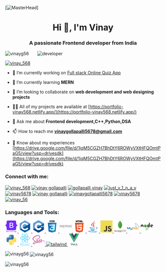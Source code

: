 [![MasterHead](https://www.google.com/imgres?imgurl=https%3A%2F%2Fmiro.medium.com%2Fv2%2Fresize%3Afit%3A1400%2F1*9CCs5F2GMeJRVraF4Oh2Bw.gif&tbnid=Ma9vVUMQdWZpjM&vet=12ahUKEwj76ZO7uOyDAxWbQWwGHff-AkoQxiAoCHoECAAQMg..i&imgrefurl=https%3A%2F%2Fpriya-5907.medium.com%2Fdo-you-know-the-top-web-development-technologies-of-2021-d700ad26e19&docid=eO-JtscGK1YcCM&w=800&h=600&itg=1&q=best%20animated%20photos%20for%20masterhead%20github%20readme%20on%20web%20developer&hl=en&ved=2ahUKEwj76ZO7uOyDAxWbQWwGHff-AkoQxiAoCHoECAAQMg)]
<h1 align="center">Hi 👋, I'm Vinay</h1>
<h3 align="center">A passionate Frontend developer from India</h3>
<img align="right" alt="developer" width="400" src="https://medium.com/@oninross/do-full-stack-developers-exist-or-are-they-just-wishful-thinking-2b7f5863af63">

<p align="left"> <img src="https://komarev.com/ghpvc/?username=vinayg56&label=Profile%20views&color=0e75b6&style=flat" alt="vinayg56" /> </p>

<p align="left"> <a href="https://twitter.com/vinay_568" target="blank"><img src="https://img.shields.io/twitter/follow/vinay_568?logo=twitter&style=for-the-badge" alt="vinay_568" /></a> </p>

- 🔭 I’m currently working on [Full stack Online Quiz App](https://github.com/VinayG56/Online-Quiz-App)

- 🌱 I’m currently learning **MERN**

- 👯 I’m looking to collaborate on **web development and web designing projects**

- 👨‍💻 All of my projects are available at [https://portfolio-vinay568.netlify.app/](https://portfolio-vinay568.netlify.app/)

- 💬 Ask me about **Frontend development,C++,Python,DSA**

- 📫 How to reach me **vinaygollapalli5678@gmail.com**

- 📄 Know about my experiences [https://drive.google.com/file/d/1jqM5CGZH7BhDtY6ROWyVXtHFQOmtPaG5/view?usp=drivesdk](https://drive.google.com/file/d/1jqM5CGZH7BhDtY6ROWyVXtHFQOmtPaG5/view?usp=drivesdk)

<h3 align="left">Connect with me:</h3>
<p align="left">
<a href="https://twitter.com/vinay_568" target="blank"><img align="center" src="https://raw.githubusercontent.com/rahuldkjain/github-profile-readme-generator/master/src/images/icons/Social/twitter.svg" alt="vinay_568" height="30" width="40" /></a>
<a href="https://linkedin.com/in/vinay gollapalli" target="blank"><img align="center" src="https://raw.githubusercontent.com/rahuldkjain/github-profile-readme-generator/master/src/images/icons/Social/linked-in-alt.svg" alt="vinay gollapalli" height="30" width="40" /></a>
<a href="https://fb.com/gollapalli vinay" target="blank"><img align="center" src="https://raw.githubusercontent.com/rahuldkjain/github-profile-readme-generator/master/src/images/icons/Social/facebook.svg" alt="gollapalli vinay" height="30" width="40" /></a>
<a href="https://instagram.com/just_v_1_n_a_y" target="blank"><img align="center" src="https://raw.githubusercontent.com/rahuldkjain/github-profile-readme-generator/master/src/images/icons/Social/instagram.svg" alt="just_v_1_n_a_y" height="30" width="40" /></a>
<a href="https://www.codechef.com/users/vinay5678" target="blank"><img align="center" src="https://cdn.jsdelivr.net/npm/simple-icons@3.1.0/icons/codechef.svg" alt="vinay5678" height="30" width="40" /></a>
<a href="https://www.hackerrank.com/vinay gollapalli" target="blank"><img align="center" src="https://raw.githubusercontent.com/rahuldkjain/github-profile-readme-generator/master/src/images/icons/Social/hackerrank.svg" alt="vinay gollapalli" height="30" width="40" /></a>
<a href="https://codeforces.com/profile/vinaygollapalli5678" target="blank"><img align="center" src="https://raw.githubusercontent.com/rahuldkjain/github-profile-readme-generator/master/src/images/icons/Social/codeforces.svg" alt="vinaygollapalli5678" height="30" width="40" /></a>
<a href="https://www.leetcode.com/vinay5678" target="blank"><img align="center" src="https://raw.githubusercontent.com/rahuldkjain/github-profile-readme-generator/master/src/images/icons/Social/leet-code.svg" alt="vinay5678" height="30" width="40" /></a>
<a href="https://auth.geeksforgeeks.org/user/vinay_56" target="blank"><img align="center" src="https://raw.githubusercontent.com/rahuldkjain/github-profile-readme-generator/master/src/images/icons/Social/geeks-for-geeks.svg" alt="vinay_56" height="30" width="40" /></a>
</p>

<h3 align="left">Languages and Tools:</h3>
<p align="left"> <a href="https://getbootstrap.com" target="_blank" rel="noreferrer"> <img src="https://raw.githubusercontent.com/devicons/devicon/master/icons/bootstrap/bootstrap-plain-wordmark.svg" alt="bootstrap" width="40" height="40"/> </a> <a href="https://www.cprogramming.com/" target="_blank" rel="noreferrer"> <img src="https://raw.githubusercontent.com/devicons/devicon/master/icons/c/c-original.svg" alt="c" width="40" height="40"/> </a> <a href="https://www.w3schools.com/cpp/" target="_blank" rel="noreferrer"> <img src="https://raw.githubusercontent.com/devicons/devicon/master/icons/cplusplus/cplusplus-original.svg" alt="cplusplus" width="40" height="40"/> </a> <a href="https://www.w3schools.com/css/" target="_blank" rel="noreferrer"> <img src="https://raw.githubusercontent.com/devicons/devicon/master/icons/css3/css3-original-wordmark.svg" alt="css3" width="40" height="40"/> </a> <a href="https://expressjs.com" target="_blank" rel="noreferrer"> <img src="https://raw.githubusercontent.com/devicons/devicon/master/icons/express/express-original-wordmark.svg" alt="express" width="40" height="40"/> </a> <a href="https://www.w3.org/html/" target="_blank" rel="noreferrer"> <img src="https://raw.githubusercontent.com/devicons/devicon/master/icons/html5/html5-original-wordmark.svg" alt="html5" width="40" height="40"/> </a> <a href="https://www.java.com" target="_blank" rel="noreferrer"> <img src="https://raw.githubusercontent.com/devicons/devicon/master/icons/java/java-original.svg" alt="java" width="40" height="40"/> </a> <a href="https://developer.mozilla.org/en-US/docs/Web/JavaScript" target="_blank" rel="noreferrer"> <img src="https://raw.githubusercontent.com/devicons/devicon/master/icons/javascript/javascript-original.svg" alt="javascript" width="40" height="40"/> </a> <a href="https://www.mongodb.com/" target="_blank" rel="noreferrer"> <img src="https://raw.githubusercontent.com/devicons/devicon/master/icons/mongodb/mongodb-original-wordmark.svg" alt="mongodb" width="40" height="40"/> </a> <a href="https://www.mysql.com/" target="_blank" rel="noreferrer"> <img src="https://raw.githubusercontent.com/devicons/devicon/master/icons/mysql/mysql-original-wordmark.svg" alt="mysql" width="40" height="40"/> </a> <a href="https://nodejs.org" target="_blank" rel="noreferrer"> <img src="https://raw.githubusercontent.com/devicons/devicon/master/icons/nodejs/nodejs-original-wordmark.svg" alt="nodejs" width="40" height="40"/> </a> <a href="https://www.python.org" target="_blank" rel="noreferrer"> <img src="https://raw.githubusercontent.com/devicons/devicon/master/icons/python/python-original.svg" alt="python" width="40" height="40"/> </a> <a href="https://reactjs.org/" target="_blank" rel="noreferrer"> <img src="https://raw.githubusercontent.com/devicons/devicon/master/icons/react/react-original-wordmark.svg" alt="react" width="40" height="40"/> </a> <a href="https://sass-lang.com" target="_blank" rel="noreferrer"> <img src="https://raw.githubusercontent.com/devicons/devicon/master/icons/sass/sass-original.svg" alt="sass" width="40" height="40"/> </a> <a href="https://tailwindcss.com/" target="_blank" rel="noreferrer"> <img src="https://www.vectorlogo.zone/logos/tailwindcss/tailwindcss-icon.svg" alt="tailwind" width="40" height="40"/> </a> <a href="https://vuejs.org/" target="_blank" rel="noreferrer"> <img src="https://raw.githubusercontent.com/devicons/devicon/master/icons/vuejs/vuejs-original-wordmark.svg" alt="vuejs" width="40" height="40"/> </a> </p>

<p><img align="left" src="https://github-readme-stats.vercel.app/api/top-langs?username=vinayg56&show_icons=true&locale=en&layout=compact" alt="vinayg56" /></p>

<p>&nbsp;<img align="center" src="https://github-readme-stats.vercel.app/api?username=vinayg56&show_icons=true&locale=en" alt="vinayg56" /></p>

<p><img align="center" src="https://github-readme-streak-stats.herokuapp.com/?user=vinayg56&" alt="vinayg56" /></p>
